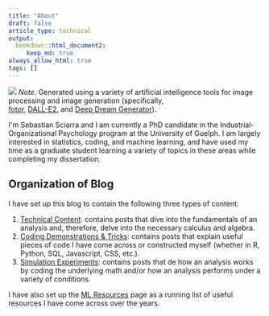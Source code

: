 ```yaml
---
title: "About"
draft: false
article_type: technical
output:
  bookdown::html_document2:
     keep_md: true
always_allow_html: true
tags: []
---   
```



<div class= "figure"> <img src=images/about_picture.jpg> <span class="figNote"><em>Note. </em>Generated using a variety of artificial intelligence tools for image processing and image generation (specifically, <br>
<a href="https://www.fotor.com">fotor</a>, <a href="https://openai.com/dall-e-2/">DALL-E2</a>, and <a href="https://deepdreamgenerator.com">Deep Dream Generator</a>).</span> </div>   


I'm Sebastian Sciarra and I am currently a PhD candidate in the Industrial-Organizational Psychology program at the University of Guelph. I am largely interested in statistics, coding, and machine learning, and have used my time as a graduate student learning a variety of topics in these areas while completing my dissertation. 


## Organization of Blog

I have set up this blog to contain the following three types of content: 

1) <a href="/technical_content">Technical Content</a>: contains posts that dive into the fundamentals of an analysis and, therefore, delve into the necessary calculus and algebra.
2) <a href="/coding_tricks">Coding Demonstrations & Tricks</a>: contains posts that explain useful pieces of code I have come across or constructed myself (whether in R, Python, SQL, Javascript, CSS, etc.). 
3) <a href="/simulation_exps">Simulation Experiments</a>: contains posts that de how an analysis works by coding the underlying math and/or how an analysis performs under a variety of conditions. 

I have also set up the <a href="/mlresources">ML Resources</a> page as a running list of useful resources I have come across over the years. 


